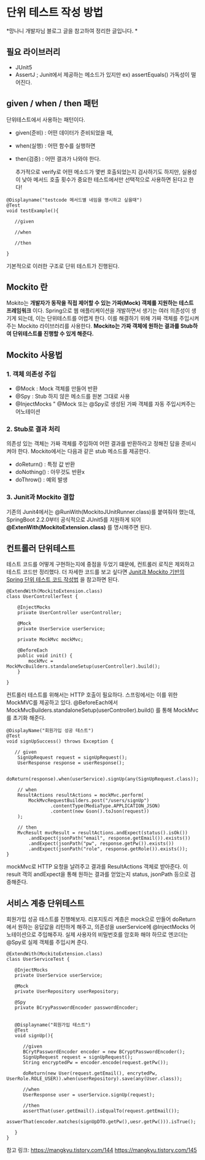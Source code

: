 # 단위 테스트 작성 방법

*망나니 개발자님 블로그 글을 참고하여 정리한 글입니다. *

## 필요 라이브러리


* JUnit5
* AssertJ ; Junit에서 제공하는 메소드가 있지만 ex) assertEquals() 가독성이 떨어진다. 


## given / when / then 패턴

단위테스트에서 사용하는 패턴이다.
* given(준비) : 어떤 데이터가 준비되었을 때,
* when(실행) : 어떤 함수를 실행하면
* then(검증) : 어떤 결과가 나와야 한다. 

   추가적으로 verify로 어떤 메소드가 몇번 호출되었는지 검사하기도 하지만, 실용성이 낮아 메서드 호출 횟수가 중요한 테스트에서만 선택적으로 사용하면 된다고 한다!
   
```
@Displayname("testcode 메서드별 네임을 명시하고 싶을때")
@Test
void testExample(){

   //given

   //when

   //then

}
```
   기본적으로 이러한 구조로 단위 테스트가 진행된다. 


## Mockito 란

Mokito는 **개발자가 동작을 직접 제어할 수 있는 가짜(Mock) 객체를 지원하는 테스트 프레임워크** 이다. Spring으로 웹 애플리케이션을 개발하면서 생기는 여러 의존성이 생기게 되는데, 이는 단위테스트를 어렵게 한다. 이를 해결하기 위해 가짜 객체를 주입시켜주는 Mockito 라이브러리를 사용한다. **Mockito는 가짜 객체에 원하는 결과를 Stub하여 단위테스트를 진행할 수 있게 해준다.**


## Mockito 사용법

### 1. 객체 의존성 주입

* @Mock : Mock 객체를 만들어 반환
* @Spy : Stub 하지 않은 메소드를 원본 그대로 사용
* @InjectMocks " @Mock 또는 @Spy로 생성된 가짜 객체를 자동 주입시켜주는 어노테이션


### 2. Stub로 결과 처리

의존성 있는 객체는 가짜 객체를 주입하여 어떤 결과를 반환하라고 정해진 답을 준비시켜야 한다. Mockito에서는 다음과 같은 stub 메소드를 제공한다. 

* doReturn() : 특정 값 반환
* doNothing() : 아무것도 반환x
* doThrow() : 예외 발생


### 3. Junit과 Mockito 결합

기존의 Junit4에서는 @RunWith(MockitoJUnitRunner.class)를 붙여줘야 했는데, SpringBoot 2.2.0부터 공식적으로 JUnit5를 지원하게 되어 **@ExtenWith(MockitoExtension.class)** 를 명시해주면 된다.


   
## 컨트롤러 단위테스트

테스트 코드를 어떻게 구현하는지에 중점을 두었기 떄문에, 컨트롤러 로직은 제외하고 테스트 코드만 정리했다. 
더 자세한 코드를 보고 싶다면 [Junit과 Mockito 기반의 Spring 단위 테스트 코드 작성법](https://mangkyu.tistory.com/145) 을 참고하면 된다. 

```
@ExtendWith(MockitoExtension.class)
class UserControllerTest {

    @InjectMocks
    private UserController userController;

    @Mock
    private UserService userService;

    private MockMvc mockMvc;

    @BeforeEach
    public void init() {
        mockMvc = MockMvcBuilders.standaloneSetup(userController).build();
    }

}
```

컨트롤러 테스트를 위해서는 HTTP 호출이 필요하다. 스프링에서는 이를 위한 MockMVC를 제공하고 있다.    @BeforeEach에서 MockMvcBuilders.standaloneSetup(userController).build() 를 통해 MockMvc를 초기화 해준다. 


```
@DisplayName("회원가입 성공 테스트")
@Test
void signUpSuccess() throws Exception {

   // given
    SignUpRequest request = signUpRequest();
    UserResponse response = userResponse();
    
    doReturn(response).when(userService).signUp(any(SignUpRequest.class));
    
    // when
    ResultActions resultActions = mockMvc.perform(
        MockMvcRequestBuilders.post("/users/signUp")
                .contentType(MediaType.APPLICATION_JSON)
                .content(new Gson().toJson(request))
    );

    // then
    MvcResult mvcResult = resultActions.andExpect(status().isOk())
        .andExpect(jsonPath("email", response.getEmail()).exists())
        .andExpect(jsonPath("pw", response.getPw()).exists())
        .andExpect(jsonPath("role", response.getRole()).exists());
}

```

mockMvc로 HTTP 요청을 날려주고 결과를 ResultActions 객체로 받아준다. 
이 result 객의 andExpect을 통해 원하는 결과를 얻었는지 status, jsonPath 등으로 검증해준다. 



## 서비스 계층 단위테스트

회원가입 성공 테스트를 진행해보자. 리포지토리 계층은 mock으로 만들어 doReturn 에서 원하는 응답값을 리턴하게 해주고, 의존성을 userService에 @InjectMocks 어노테이션으로 주입해주자.    실제 사용자의 비밀번호를 암호화 해야 하므로 엔코더는 @Spy로 실제 객체를 주입시켜 준다. 


```
@ExtendWith(MockitoExtension.class)
class UserServiceTest {

   @InjectMocks
   private UserService userService;
   
   @Mock
   private UserRepository userRepository;
    
   @Spy
   private BCryyPasswordEncoder passwordEncoder;
   
   
   @Displayname("회원가입 테스트")
   @Test
   void signUp(){
   
      //given
      BCrytPasswordEncoder encoder = new BCryptPasswordEncoder();
      SignUpRequest request = signUpRequest();
      String encryptedPw = encoder.encode(request.getPw());
      
      doReturn(new User(request.getEmail(), encrytedPw, UserRole.ROLE_USER)).when(userRepository).save(any(User.class));
      
      //when
      UserResponse user = userService.signUp(request);
      
      //then
      assertThat(user.getEmail().isEqualTo(request.getEmail());
      asswerThat(encoder.matches(signUpDTO.getPw(),uesr.getPw())).isTrue();
     
   }
}
```











참고 링크:   https://mangkyu.tistory.com/144
           https://mangkyu.tistory.com/145
